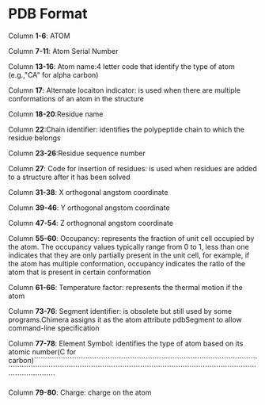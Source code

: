 # PDB Format
Column **1-6**: ATOM

Column **7-11**: Atom Serial Number

Column **13-16**: Atom name:4 letter code that identify the type of atom (e.g.,"CA" for alpha carbon)

Column **17**: Alternate locaiton indicator: is used when there are multiple conformations of an atom in the structure

Column **18-20**:Residue name

Column **22**:Chain identifier: identifies the polypeptide chain to which the residue belongs

Column **23-26**:Residue sequence number

Column **27**: Code for insertion of residues: is used when residues are added to a structure after it has been solved

Column **31-38**: X orthogonal angstom coordinate

Column **39-46**: Y orthogonal angstom coordinate

Column **47-54**: Z orthognonal angstom coordinate

Column **55-60**: Occupancy: represents the fraction of unit cell occupied by the atom. The occupancy values typically range from 0 to 1, less than one indicates that they are only partially present in the unit cell, for example, if the atom has multiple conformation, occupancy indicates the ratio of the atom that is present in certain conformation

Column **61-66**: Temperature factor: represents the thermal motion if the atom

Column **73-76**: Segment identifier: is obsolete but still used by some programs.Chimera assigns it as the atom attribute pdbSegment to allow command-line specification

Column **77-78**: Element Symbol: identifies the type of atom based on its atomic number(C for carbon)````````````````````````````````````````````````````````````````````````````````````````````````````````````````````````````````````````````````````````````````````````````````````````````````````````````````````````````````````````

Column **79-80**: Charge: charge on the atom

